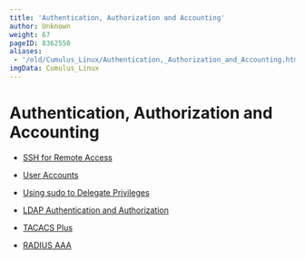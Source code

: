 ```yaml
---
title: 'Authentication, Authorization and Accounting'
author: Unknown
weight: 67
pageID: 8362550
aliases:
 - '/old/Cumulus_Linux/Authentication,_Authorization_and_Accounting.html'
imgData: Cumulus_Linux
---
```

# Authentication, Authorization and Accounting

  - [SSH for Remote
    Access](/old/Cumulus_Linux/SSH_for_Remote_Access.html)

  - [User Accounts](/old/Cumulus_Linux/User_Accounts.html)

  - [Using sudo to Delegate
    Privileges](/old/Cumulus_Linux/Using_sudo_to_Delegate_Privileges.html)

  - [LDAP Authentication and
    Authorization](/old/Cumulus_Linux/LDAP_Authentication_and_Authorization.html)

  - [TACACS Plus](/old/Cumulus_Linux/TACACS_Plus.html)

  - [RADIUS AAA](/old/Cumulus_Linux/RADIUS_AAA.html)
